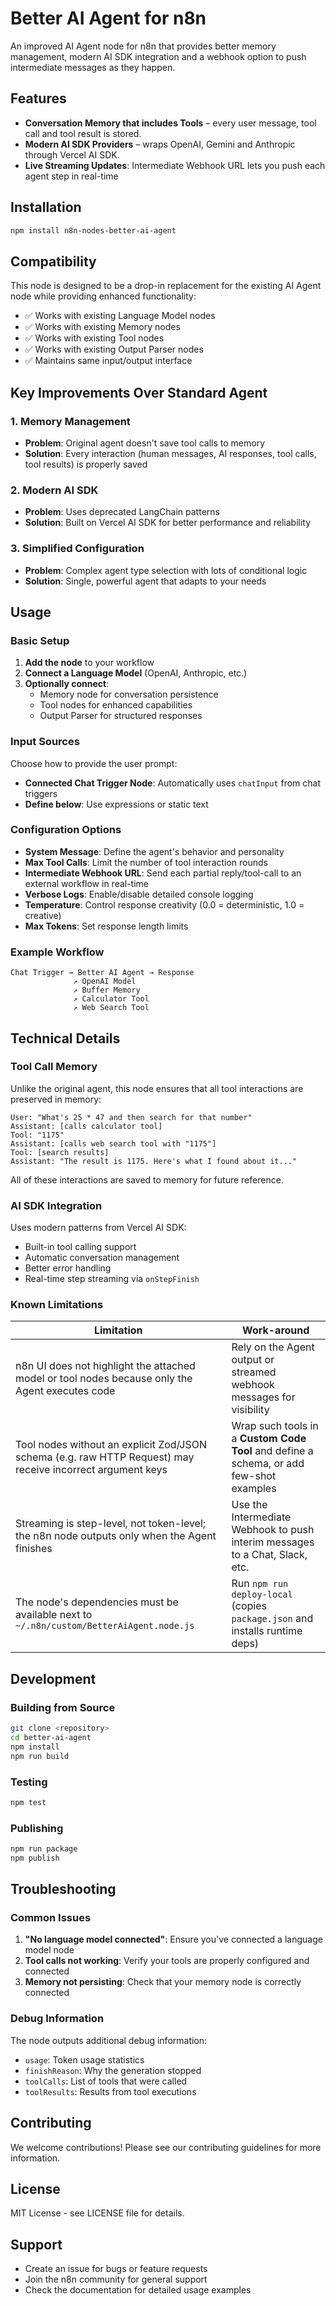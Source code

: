 # Better AI Agent for n8n

An improved AI Agent node for n8n that provides better memory management, modern AI SDK integration and a webhook option to push intermediate messages as they happen.

## Features

- **Conversation Memory that includes Tools** – every user message, tool call and tool result is stored.
- **Modern AI SDK Providers** – wraps OpenAI, Gemini and Anthropic through Vercel AI SDK.
- **Live Streaming Updates**: Intermediate Webhook URL lets you push each agent step in real-time

## Installation

```bash
npm install n8n-nodes-better-ai-agent
```

## Compatibility

This node is designed to be a drop-in replacement for the existing AI Agent node while providing enhanced functionality:

- ✅ Works with existing Language Model nodes
- ✅ Works with existing Memory nodes  
- ✅ Works with existing Tool nodes
- ✅ Works with existing Output Parser nodes
- ✅ Maintains same input/output interface

## Key Improvements Over Standard Agent

### 1. Memory Management
- **Problem**: Original agent doesn't save tool calls to memory
- **Solution**: Every interaction (human messages, AI responses, tool calls, tool results) is properly saved

### 2. Modern AI SDK
- **Problem**: Uses deprecated LangChain patterns
- **Solution**: Built on Vercel AI SDK for better performance and reliability

### 3. Simplified Configuration
- **Problem**: Complex agent type selection with lots of conditional logic
- **Solution**: Single, powerful agent that adapts to your needs

## Usage

### Basic Setup

1. **Add the node** to your workflow
2. **Connect a Language Model** (OpenAI, Anthropic, etc.)
3. **Optionally connect**:
   - Memory node for conversation persistence
   - Tool nodes for enhanced capabilities
   - Output Parser for structured responses

### Input Sources

Choose how to provide the user prompt:

- **Connected Chat Trigger Node**: Automatically uses `chatInput` from chat triggers
- **Define below**: Use expressions or static text

### Configuration Options

- **System Message**: Define the agent's behavior and personality
- **Max Tool Calls**: Limit the number of tool interaction rounds
- **Intermediate Webhook URL**: Send each partial reply/tool-call to an external workflow in real-time
- **Verbose Logs**: Enable/disable detailed console logging
- **Temperature**: Control response creativity (0.0 = deterministic, 1.0 = creative)
- **Max Tokens**: Set response length limits

### Example Workflow

```
Chat Trigger → Better AI Agent → Response
              ↗ OpenAI Model
              ↗ Buffer Memory
              ↗ Calculator Tool
              ↗ Web Search Tool
```

## Technical Details

### Tool Call Memory

Unlike the original agent, this node ensures that all tool interactions are preserved in memory:

```
User: "What's 25 * 47 and then search for that number"
Assistant: [calls calculator tool]
Tool: "1175"
Assistant: [calls web search tool with "1175"]
Tool: [search results]
Assistant: "The result is 1175. Here's what I found about it..."
```

All of these interactions are saved to memory for future reference.

### AI SDK Integration

Uses modern patterns from Vercel AI SDK:

- Built-in tool calling support
- Automatic conversation management
- Better error handling
- Real-time step streaming via `onStepFinish`

### Known Limitations

| Limitation | Work-around |
|------------|------------|
| n8n UI does not highlight the attached model or tool nodes because only the Agent executes code | Rely on the Agent output or streamed webhook messages for visibility |
| Tool nodes without an explicit Zod/JSON schema (e.g. raw HTTP Request) may receive incorrect argument keys | Wrap such tools in a **Custom Code Tool** and define a schema, or add few-shot examples |
| Streaming is step-level, not token-level; the n8n node outputs only when the Agent finishes | Use the Intermediate Webhook to push interim messages to a Chat, Slack, etc. |
| The node's dependencies must be available next to `~/.n8n/custom/BetterAiAgent.node.js` | Run `npm run deploy-local` (copies `package.json` and installs runtime deps) |

## Development

### Building from Source

```bash
git clone <repository>
cd better-ai-agent
npm install
npm run build
```

### Testing

```bash
npm test
```

### Publishing

```bash
npm run package
npm publish
```

## Troubleshooting

### Common Issues

1. **"No language model connected"**: Ensure you've connected a language model node
2. **Tool calls not working**: Verify your tools are properly configured and connected
3. **Memory not persisting**: Check that your memory node is correctly connected

### Debug Information

The node outputs additional debug information:

- `usage`: Token usage statistics
- `finishReason`: Why the generation stopped
- `toolCalls`: List of tools that were called
- `toolResults`: Results from tool executions

## Contributing

We welcome contributions! Please see our contributing guidelines for more information.

## License

MIT License - see LICENSE file for details.

## Support

- Create an issue for bugs or feature requests
- Join the n8n community for general support
- Check the documentation for detailed usage examples 